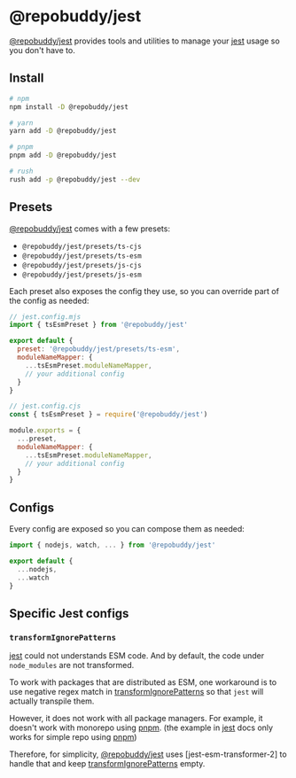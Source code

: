 # @repobuddy/jest

[@repobuddy/jest] provides tools and utilities to manage your [jest] usage so you don't have to.

## Install

```sh
# npm
npm install -D @repobuddy/jest

# yarn
yarn add -D @repobuddy/jest

# pnpm
pnpm add -D @repobuddy/jest

# rush
rush add -p @repobuddy/jest --dev
```

## Presets

[@repobuddy/jest] comes with a few presets:

- `@repobuddy/jest/presets/ts-cjs`
- `@repobuddy/jest/presets/ts-esm`
- `@repobuddy/jest/presets/js-cjs`
- `@repobuddy/jest/presets/js-esm`

Each preset also exposes the config they use, so you can override part of the config as needed:

```js
// jest.config.mjs
import { tsEsmPreset } from '@repobuddy/jest'

export default {
  preset: '@repobuddy/jest/presets/ts-esm',
  moduleNameMapper: {
    ...tsEsmPreset.moduleNameMapper,
    // your additional config
  }
}
```

```js
// jest.config.cjs
const { tsEsmPreset } = require('@repobuddy/jest')

module.exports = {
  ...preset,
  moduleNameMapper: {
    ...tsEsmPreset.moduleNameMapper,
    // your additional config
  }
}
```

## Configs

Every config are exposed so you can compose them as needed:

```js
import { nodejs, watch, ... } from '@repobuddy/jest'

export default {
  ...nodejs,
  ...watch
}
```

## Specific Jest configs

### `transformIgnorePatterns`

[jest] could not understands ESM code.
And by default, the code under `node_modules` are not transformed.

To work with packages that are distributed as ESM,
one workaround is to use negative regex match in [transformIgnorePatterns] so that `jest` will actually transpile them.

However, it does not work with all package managers.
For example, it doesn't work with monorepo using [pnpm].
(the example in [jest] docs only works for simple repo using [pnpm])

Therefore, for simplicity, [@repobuddy/jest] uses [jest-esm-transformer-2] to handle that and keep [transformIgnorePatterns] empty.

[@repobuddy/jest]: https://github.com/repobuddy/jest
[jest]: https://jestjs.io
[transformIgnorePatterns]: https://jestjs.io/docs/configuration#transformignorepatterns-arraystring
[pnpm]: https://pnpm.io/
